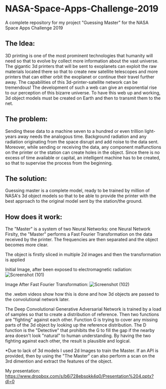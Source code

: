 # NASA-Space-Apps-Challenge-2019
A complete repository for my project "Guessing Master" for the NASA Space Apps Challenge 2019 

## The Idea:

3D printing is one of the most prominent technologies that humanity will need so that to evolve by collect more information about the vast universe. The gigantic 3d printers that will be sent to exoplanets can exploit the raw materials located there so that to create new satellite telescopes and more printers that can either orbit the exoplanet or continue their travel further away. The capabilities of this 3d-printer-satellite network can be tremendous! The development of such a web can give an exponential rise to our perception of this bizarre universe. To have this web up and working, 3d object models must be created on Earth and then to transmit them to the net.

## The problem:

Sending these data to a machine seven to a hundred or even trillion light-years away needs the analogous time.  Background radiation and any radiation originating from the space disrupt and add noise to the data sent.  Moreover, while sending or receiving the data, any component malfunctions on the printer or the station can create holes in the object. Since there is no excess of time available or capital, an intelligent machine has to be created, so that to supervise the process from the beginning.

## The solution:

Guessing master is a complete model, ready to be trained by million of NASA's 3d object models so that to be able to provide the printer with the best approach to the original model sent by the station/the ground.

## How does it work:

The "Master" is a system of two Neural Networks: one Neural Network 
Firslty, the "Master" performs a Fast Fourier Transformation on the data received by the printer. The frequencies are then separated and the object becomes more clear.

The object is firstly sliced in multiple 2d images and then the transformation is applied

Initial Image, after been exposed to electromagnetic radiation:
![Screenshot (101)](https://user-images.githubusercontent.com/29304550/67232350-db447f00-f449-11e9-9b4f-79a7f5f23ed9.png)

Image After Fast Fourier Transformation:
![Screenshot (102)](https://user-images.githubusercontent.com/29304550/67232931-fb287280-f44a-11e9-9cd2-46cd9b1bf9f2.png)

the .webm videos show  how this is done and how 3d objects are passed to the convolutional network later.

The Deep Convolutional Generative Adversarial Network is trained by a load of samples so that to create a distribution of reference. Then two functions are "fighting" against each other. Function G is trying to cover any missing parts of the 3d object by looking up the reference distribution. The D function is the "Detective" that prohibits the G to fill the gap if the nearby area doesn't look "natural" to human understanding. By having the two fighting against each other, the result is plausible and logical.

*Due to lack of 3d models I used 2d Images to train the Master. If an API is provided, then by using the "The Master" can also perform a scan on the 3rd dimention and extract the features of the object.

My presentation:
https://www.dropbox.com/s/b6i728ebsokk4q0/Presentation%204.pptx?dl=0
